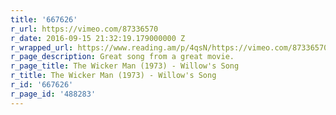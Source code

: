 ```yaml
---
title: '667626'
r_url: https://vimeo.com/87336570
r_date: 2016-09-15 21:32:19.179000000 Z
r_wrapped_url: https://www.reading.am/p/4qsN/https://vimeo.com/87336570
r_page_description: Great song from a great movie.
r_page_title: The Wicker Man (1973) - Willow's Song
r_title: The Wicker Man (1973) - Willow's Song
r_id: '667626'
r_page_id: '488283'
---
```


